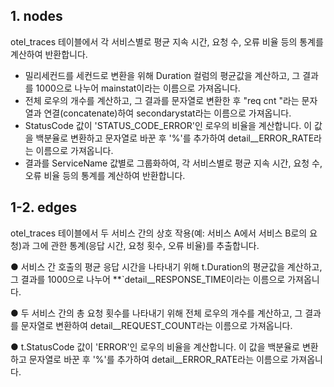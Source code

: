 ## 1. nodes
otel_traces 테이블에서 각 서비스별로 평균 지속 시간, 요청 수, 오류 비율 등의 통계를 계산하여 반환합니다.
- 밀리세컨드를 세컨드로 변환을 위해 Duration 컬럼의 평균값을 계산하고, 그 결과를 1000으로 나누어 mainstat이라는 이름으로 가져옵니다.
- 전체 로우의 개수를 계산하고, 그 결과를 문자열로 변환한 후 "req cnt "라는 문자열과 연결(concatenate)하여 secondarystat라는 이름으로 가져옵니다.
- StatusCode 값이 'STATUS_CODE_ERROR'인 로우의 비율을 계산합니다. 이 값을 백분율로 변환하고 문자열로 바꾼 후 '%'를 추가하여 detail__ERROR_RATE라는 이름으로 가져옵니다.
- 결과를 ServiceName 값별로 그룹화하여, 각 서비스별로 평균 지속 시간, 요청 수, 오류 비율 등의 통계를 계산하여 반환합니다.

## 1-2. edges
otel_traces 테이블에서 두 서비스 간의 상호 작용(예: 서비스 A에서 서비스 B로의 요청)과 그에 관한 통계(응답 시간, 요청 횟수, 오류 비율)를 추출합니다.

●	 서비스 간 호출의 평균 응답 시간을 나타내기 위해 t.Duration의 평균값을 계산하고, 그 결과를 1000으로 나누어 **`detail__RESPONSE_TIME이라는 이름으로 가져옵니다.

●	두 서비스 간의 총 요청 횟수를 나타내기 위해 전체 로우의 개수를 계산하고, 그 결과를 문자열로 변환하여 detail__REQUEST_COUNT라는 이름으로 가져옵니다.

●	t.StatusCode 값이 'ERROR'인 로우의 비율을 계산합니다. 이 값을 백분율로 변환하고 문자열로 바꾼 후 '%'를 추가하여 detail__ERROR_RATE라는 이름으로 가져옵니다.
